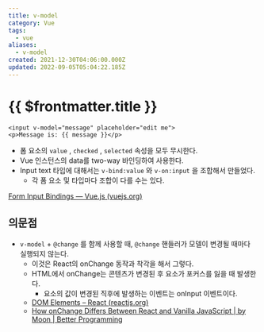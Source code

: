 ```yaml
---
title: v-model
category: Vue
tags:
  - vue
aliases:
  - v-model
created: 2021-12-30T04:06:00.000Z
updated: 2022-09-05T05:04:22.185Z
---
```


# {{ $frontmatter.title }}

```vue
<input v-model="message" placeholder="edit me">
<p>Message is: {{ message }}</p>
```

- 폼 요소의 `value` , `checked` , `selected` 속성을 모두 무시한다.
- Vue 인스턴스의 data를 two-way 바인딩하여 사용한다.
- Input text 타입에 대해서는 `v-bind:value` 와 `v-on:input` 을 조합해서 만들었다.
  - 각 폼 요소 및 타입마다 조합이 다를 수는 있다.

[Form Input Bindings — Vue.js (vuejs.org)](https://vuejs.org/v2/guide/forms.html#Basic-Usage)

## 의문점

- `v-model` + `@change` 를 함께 사용할 때, `@change` 핸들러가 모델이 변경될 때마다 실행되지 않는다.
  - 이것은 React의 onChange 동작과 착각을 해서 그렇다.
  - HTML에서 onChange는 콘텐츠가 변경된 후 요소가 포커스를 잃을 때 발생한다.
    - 요소의 값이 변경된 직후에 발생하는 이벤트는 onInput 이벤트이다.
  - [DOM Elements – React (reactjs.org)](https://reactjs.org/docs/dom-elements.html#onchange)
  - [How onChange Differs Between React and Vanilla JavaScript | by Moon | Better Programming](https://betterprogramming.pub/how-onchange-differs-between-react-and-vanilla-javascript-90b56d6a340a)
